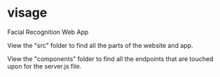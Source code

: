 # visage
Facial Recognition Web App

View the "src" folder to find all the parts of the website and app.

View the "components" folder to find all the endpoints that are
touched upon for the server.js file.
